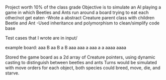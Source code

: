 Project worth 10% of the class grade
Objective is to simulate an AI playing a game in which Beetles and Ants run around a board trying to eat each other/not get eaten
-Wrote a abstract Creature parent class with children Beetle and Ant
-Used inheritance and polymorphism to clean/simplify code base


Test cases that I wrote are in input/   

example board:
   aaa
 B  aa
 B   a
 B    aaa
      aaa
a     aaa
a
a   aaaa
    aaaa

Stored the game board as a 2d array of Creature pointers, using dynamic casting to distinguish between beetles and ants
Turns would be simulated with move orders for each object, both species could breed, move, die, and starve.
